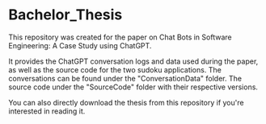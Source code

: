 # Bachelor_Thesis
This repository was created for the paper on Chat Bots in Software Engineering: A Case Study using ChatGPT.

It provides the ChatGPT conversation logs and data used during the paper, as well as the source code for the two sudoku applications.
The conversations can be found under the "ConversationData" folder.
The source code under the "SourceCode" folder with their respective versions.

You can also directly download the thesis from this repository if you're interested in reading it.

